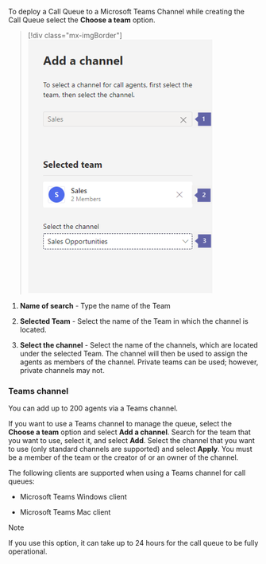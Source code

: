 To deploy a Call Queue to a Microsoft Teams Channel while creating the Call Queue select the **Choose a team** option.

> [!div class="mx-imgBorder"]
> ![Screenshot showing the options for adding a Channel based Call Queue](../media/call-queue-channel.png)


1. **Name of search** - Type the name of the Team

1. **Selected Team** - Select the name of the Team in which the channel is located.

1. **Select the channel** - Select the name of the channels, which are located under the selected Team. The channel will then be used to assign the agents as members of the channel.  Private teams can be used; however, private channels may not.

### Teams channel

You can add up to 200 agents via a Teams channel.

If you want to use a Teams channel to manage the queue, select the **Choose a team** option and select **Add a channel**. Search for the team that you want to use, select it, and select **Add**. Select the channel that you want to use (only standard channels are supported) and select **Apply**. You must be a member of the team or the creator of or an owner of the channel.

The following clients are supported when using a Teams channel for call queues:

- Microsoft Teams Windows client

- Microsoft Teams Mac client

> [!NOTE]
> If you use this option, it can take up to 24 hours for the call queue to be fully operational.

